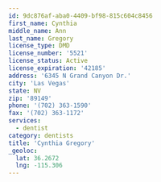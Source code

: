 ```yaml
---
id: 9dc876af-aba0-4409-bf98-815c604c8456
first_name: Cynthia
middle_name: Ann
last_name: Gregory
license_type: DMD
license_number: '5521'
license_status: Active
license_expiration: '42185'
address: '6345 N Grand Canyon Dr.'
city: 'Las Vegas'
state: NV
zip: '89149'
phone: '(702) 363-1590'
fax: '(702) 363-1172'
services:
  - dentist
category: dentists
title: 'Cynthia Gregory'
_geoloc:
  lat: 36.2672
  lng: -115.306
---
```

